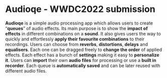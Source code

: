 # Audioqe - WWDC2022 submission

**Audioqe** is a simple audio processing app which allows users to create “**queues**” of audio effects. Its main purpose is to show the **impact of effects** in different combinations on a **sound**. It also gives users the way to quickly and effortlessly **apply their favourite combinations** to their recordings. Users can choose from **reverbs**, **distortions**, **delays** and **equalisers**. Each one can be dragged freely to **change the order** of applied effects. Each effect has a bunch of **settings** making it easy to **personalize it**. Users can **import** their own **audio files** for processing or use a **built in recorder**. Each queue is **automatically saved** and can be later reused with different audio files.
